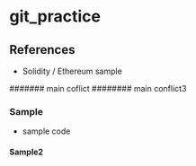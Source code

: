 # git_practice

## References
- Solidity / Ethereum sample

####### main coflict
######## main conflict3

### Sample
- sample code

#### Sample2
